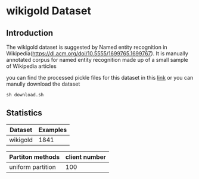 # wikigold Dataset

## Introduction

The wikigold dataset is suggested by Named entity recognition in Wikipedia(https://dl.acm.org/doi/10.5555/1699765.1699767). It is manually annotated corpus for named entity recognition made up of a small sample of Wikipedia articles


you can find the processed pickle files for this dataset in this [link](https://drive.google.com/folderview?id=1OhZ5NDaVz0VZX5jy8V_I_sfR25R2k_OE) or you can manully download the dataset

```
sh download.sh
```

## Statistics

|Dataset | Examples |
|--------| -------- |
| wikigold  | 1841 |

| Partiton methods| client number |
|-----------------| ------------- |
| uniform partition| 100          |